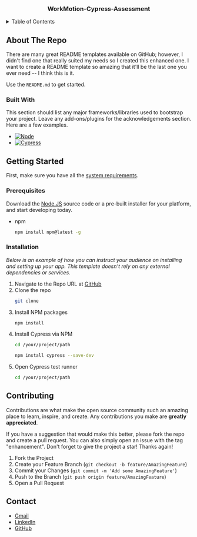 <h3 align="center"> WorkMotion-Cypress-Assessment</h3>


<!-- TABLE OF CONTENTS -->
<details>
  <summary>Table of Contents</summary>
  <ol>
    <li>
      <a href="#about-the-project">About The Repo</a>
      <ul>
        <li><a href="#built-with">Built With</a></li>
      </ul>
    </li>
    <li>
      <a href="#getting-started">Getting Started</a>
      <ul>
        <li><a href="#prerequisites">Prerequisites</a></li>
        <li><a href="#installation">Installation</a></li>
      </ul>
    </li>
    <li><a href="#contributing">Contributing</a></li>
    <li><a href="#contact">Contact</a></li>
  </ol>
</details>


<!-- ABOUT THE Repo -->
## About The Repo


There are many great README templates available on GitHub; however, I didn't find one that really suited my needs so I created this enhanced one. I want to create a README template so amazing that it'll be the last one you ever need -- I think this is it.


Use the `README.md` to get started.


### Built With

This section should list any major frameworks/libraries used to bootstrap your project. Leave any add-ons/plugins for the acknowledgements section. Here are a few examples.

* [![Node][Node.js]][Node-url]
* [![Cypress][Cypress.io]][Cypress-url]


<!-- GETTING STARTED -->
## Getting Started

First, make sure you have all the [system requirements](https://docs.cypress.io/guides/getting-started/installing-cypress#System-requirements).

### Prerequisites

Download the [Node.JS](https://nodejs.org/en/download/) source code or a pre-built installer for your platform, and start developing today.
* npm
  ```sh
  npm install npm@latest -g
  ```

### Installation

_Below is an example of how you can instruct your audience on installing and setting up your app. This template doesn't rely on any external dependencies or services._

1. Navigate to the Repo URL at [GitHub](https://github.com/ahmed-madyan/workmotion-cypress-assessment)
2. Clone the repo
   ```sh
   git clone
   ```
3. Install NPM packages
   ```sh
   npm install
   ```
4. Install Cypress via NPM 
   ```sh
   cd /your/project/path
   ```
   ```sh
   npm install cypress --save-dev
   ```
5. Open Cypress test runner
   ```sh
   cd /your/project/path
   ```


<!-- CONTRIBUTING -->
## Contributing

Contributions are what make the open source community such an amazing place to learn, inspire, and create. Any contributions you make are **greatly appreciated**.

If you have a suggestion that would make this better, please fork the repo and create a pull request. You can also simply open an issue with the tag "enhancement".
Don't forget to give the project a star! Thanks again!

1. Fork the Project
2. Create your Feature Branch (`git checkout -b feature/AmazingFeature`)
3. Commit your Changes (`git commit -m 'Add some AmazingFeature'`)
4. Push to the Branch (`git push origin feature/AmazingFeature`)
5. Open a Pull Request

<!-- CONTACT -->
## Contact

* [Gmail](mailto:ahmed.madyan01@gmail.com)
* [LinkedIn](https://www.linkedin.com/in/ahmed-madyan/)
* [GitHub](https://github.com/ahmed-madyan)


<!-- MARKDOWN LINKS & IMAGES -->
[Node-url]: https://nodejs.org/
[Node.js]: https://nodejs.org/static/images/logo.svg
[Cypress.io]: https://upload.wikimedia.org/wikipedia/commons/6/6d/CyPress_logo.svg
[Cypress-url]: https://www.cypress.io/
